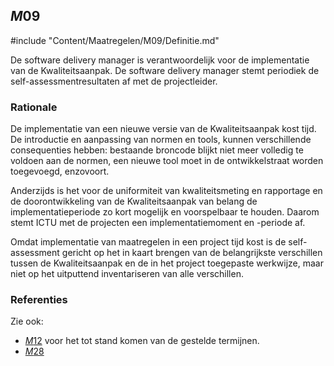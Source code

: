 ## $M09$

#include "Content/Maatregelen/M09/Definitie.md"

De software delivery manager is verantwoordelijk voor de implementatie van de Kwaliteitsaanpak. De software delivery manager stemt periodiek de self-assessmentresultaten af met de projectleider.

### Rationale

De implementatie van een nieuwe versie van de Kwaliteitsaanpak kost tijd. De introductie en aanpassing van normen en tools, kunnen verschillende consequenties hebben: bestaande broncode blijkt niet meer volledig te voldoen aan de normen, een nieuwe tool moet in de ontwikkelstraat worden toegevoegd, enzovoort.

Anderzijds is het voor de uniformiteit van kwaliteitsmeting en rapportage en de doorontwikkeling van de Kwaliteitsaanpak van belang de implementatieperiode zo kort mogelijk en voorspelbaar te houden. Daarom stemt ICTU met de projecten een implementatiemoment en -periode af.

Omdat implementatie van maatregelen in een project tijd kost is de self-assessment gericht op het in kaart brengen van de belangrijkste verschillen tussen de Kwaliteitsaanpak en de in het project toegepaste werkwijze, maar niet op het uitputtend inventariseren van alle verschillen.

### Referenties

Zie ook:

* [$M12$](#m12) voor het tot stand komen van de gestelde termijnen.
* [$M28$](#m28)
